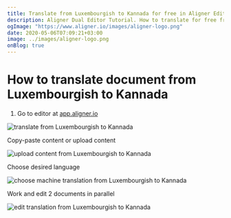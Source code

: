 ```yaml
---
title: Translate from Luxembourgish to Kannada for free in Aligner Editor
description: Aligner Dual Editor Tutorial. How to translate for free from Luxembourgish to Kannada. Aligner is multilingual document management platform. 
ogImage: "https://www.aligner.io/images/aligner-logo.png"
date: 2020-05-06T07:09:21+03:00
image: ../images/aligner-logo.png
onBlog: true
---
```


# How to translate document from Luxembourgish to Kannada

1. Go to editor at [app.aligner.io](https://app.aligner.io "Aligner App web page")

![translate from Luxembourgish to Kannada](../aligner-blank-editor.png "translate from Luxembourgish to Kannada")

Copy-paste content or upload content

![upload content from Luxembourgish to Kannada](../aligner-uploaded-document.png "upload content from Luxembourgish to Kannada")

Choose desired language

![choose machine translation from Luxembourgish to Kannada](../aligner-language-dropdown.png "choose machine translation from Luxembourgish to Kannada")

Work and edit 2 documents in parallel

![edit translation from Luxembourgish to Kannada](../aligner-double-sitded-editor.png "edit translation from Luxembourgish to Kannada")


